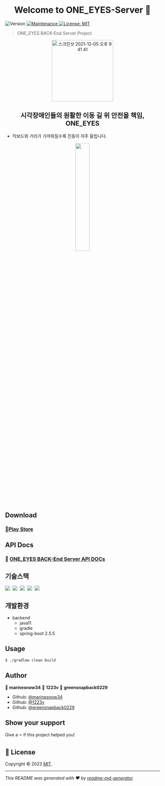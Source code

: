 <h1 align="center">Welcome to ONE_EYES-Server 👋</h1>

<p>
  <img alt="Version" src="https://img.shields.io/badge/version-1.0.0-blue.svg?cacheSeconds=2592000" />
  <a href="https://github.com/kefranabg/readme-md-generator/graphs/commit-activity" target="_blank">
    <img alt="Maintenance" src="https://img.shields.io/badge/Maintained%3F-yes-green.svg" />
  </a>
  <a href="https://github.com/One-Son/ONE_EYES-BACK/blob/main/LICENSE" target="_blank">
    <img alt="License: MIT" src="https://img.shields.io/github/license/One-Son/ONE_EYES-BACK" />
  </a>
</p>

> ONE_EYES BACK-End Server Project

<div align=center>
  <img width="200" alt="스크린샷 2021-12-05 오후 9 41 41" src="https://img1.daumcdn.net/thumb/R1280x0/?scode=mtistory2&fname=https%3A%2F%2Fblog.kakaocdn.net%2Fdn%2FbGe1WA%2FbtrVhSFxkqc%2FrdlWb13VKaeA8WFeWof9U1%2Fimg.png">
</div>
<h2 align=center>시각장애인들의 원활한 이동 길 위 안전을 책임, ONE_EYES</h2>

- 킥보드와 거리가 가까워질수록 진동이 자주 울립니다.

<div align=center>

<img src="https://github.com/One-Son/ONE_EYES-BACK/assets/50243183/e3242635-b924-4b81-a656-6ffb531e9029" width="30%" height="30%"/>
</div>

## Download
### [Play Store](https://play.google.com/store/apps/details?id=com.oneeyes.one_son)

## API Docs

### 💎 [ONE_EYES BACK-End Server API DOCs](https://docs.google.com/spreadsheets/d/1516BHxmIRYITtBZSiPrJ3N_FsZCF-7ji/edit#gid=990061567)

## 기술스택

<p>
  <img src="https://img.shields.io/badge/-SpringBoot-blue"/>&nbsp
  <img src="https://img.shields.io/badge/-JPA-red"/>&nbsp
  <img src="https://img.shields.io/badge/-MySQL-yellow"/>&nbsp
  <img src="https://img.shields.io/badge/-AWS-orange"/>&nbsp
  <img src="https://img.shields.io/badge/-Nginx-red"/>&nbsp
</p>

## 개발환경

- backend
  - java11
  - gradle
  - spring-boot 2.5.5

## Usage

```sh
$ ./gradlew clean build
```

## Author

👤 **marinesnow34**
👤 **1223v**
👤 **greensnapback0229**

* Github: [@marinesnow34](https://github.com/marinesnow34)
* Github: [@1223v](https://github.com/1223v)
* Github: [@greensnapback0229](https://github.com/greensnapback0229)

## Show your support

Give a ⭐️ if this project helped you!

## 📝 License

Copyright © 2023 [MIT](https://raw.githubusercontent.com/One-Son/ONE_EYES-BACK/main/LICENSE).<br />

***
_This README was generated with ❤️ by [readme-md-generator](https://github.com/kefranabg/readme-md-generator)_
